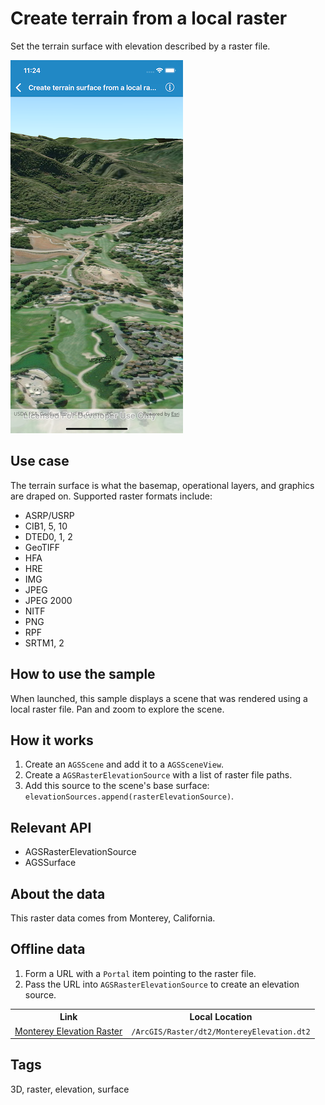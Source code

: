# Create terrain from a local raster

Set the terrain surface with elevation described by a raster file.

![Create terrain from a local raster](create-terrain-from-a-local-raster.png)

## Use case

The terrain surface is what the basemap, operational layers, and graphics are draped on. Supported raster formats include:

* ASRP/USRP
* CIB1, 5, 10
* DTED0, 1, 2
* GeoTIFF
* HFA
* HRE
* IMG
* JPEG
* JPEG 2000
* NITF
* PNG
* RPF
* SRTM1, 2

## How to use the sample

When launched, this sample displays a scene that was rendered using a local raster file. Pan and zoom to explore the scene.

## How it works

1. Create an `AGSScene` and add it to a `AGSSceneView`.
2. Create a `AGSRasterElevationSource` with a list of raster file paths.
3. Add this source to the scene's base surface: `elevationSources.append(rasterElevationSource)`.

## Relevant API

* AGSRasterElevationSource
* AGSSurface

## About the data

This raster data comes from Monterey, California.

## Offline data

1. Form a URL with a `Portal` item pointing to the raster file.
2.  Pass the URL into `AGSRasterElevationSource` to create an elevation source.

<table>
<tr>
<th> Link </th>
<th>Local Location</th>
</tr>
<tr>
<td><a href="https://arcgisruntime.maps.arcgis.com/home/item.html?id=98092369c4ae4d549bbbd45dba993ebc">Monterey Elevation Raster</a></td>
<td><code><userhome>/ArcGIS/Raster/dt2/MontereyElevation.dt2</code></td>
</tr>
</table>

## Tags

3D, raster, elevation, surface
